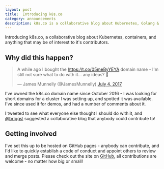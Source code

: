 ```yaml
---
layout: post
title:  Introducing k8s.co
category: announcements 
description: k8s.co is a collaborative blog about Kubernetes, Golang & distributed systems. Anybody can contribute via GitHub
---
```


Introducing k8s.co, a collaborative blog about Kubernetes, containers, and
anything that may be of interest to it's contributors.

<!--description-->

## Why did this happen?

<blockquote class="twitter-tweet" data-lang="en"><p lang="en" dir="ltr">A while ago I bought the <a href="https://t.co/05meByYEYA">https://t.co/05meByYEYA</a> domain name - I&#39;m still not sure what to do with it... any ideas? 🤔</p>&mdash; James Munnelly (@JamesMunnelly) <a href="https://twitter.com/JamesMunnelly/status/882266944484724736">July 4, 2017</a></blockquote>
<script async src="//platform.twitter.com/widgets.js" charset="utf-8"></script>

I've owned the k8s.co domain name since October 2016 - I was looking for short
domains for a cluster I was setting up, and spotted it was available. I've
since used it for demos, and had a number of comments about it.

I tweeted to see what everyone else thought I should do with it, and
[@briggsl](https://twitter.com/briggsl) suggested a collaborative blog that
anybody could contribute to!

## Getting involved

I've set this up to be hosted on GitHub pages - anybody can contribute, and I'd
like to quickly establish a code of conduct and appoint others to review and
merge posts. Please check out the site on [GitHub](https://github.com/munnerz/k8s-co),
all contributions are welcome - no matter how big or small!
